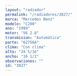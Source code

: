 ```yaml
---
layout: "radiador"
permalink: "/radiadores/3827/"
marca: "Mercedes Benz"
modelo: "C280"
ano: "1999"
motor: "V6 2.8"
transmision: "Automática"
parte: "62756A"
clima: "Con clima"
alto: "24 5/16"
ancho: "16 1/2"
observaciones: ""
id: "3827"
---
```


